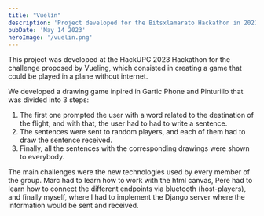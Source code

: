 ```yaml
---
title: "Vuelín"
description: 'Project developed for the Bitsxlamarato Hackathon in 2021'
pubDate: 'May 14 2023'
heroImage: '/vuelin.png'
---
```

This project was developed at the HackUPC 2023 Hackathon for the challenge proposed by Vueling, which consisted in creating a game that could be played in a plane without internet.

We developed a drawing game inpired in Gartic Phone and Pinturillo that was divided into 3 steps:

1. The first one prompted the user with a word related to the destination of the flight, and with that, the user had to had to write a sentence.
2. The sentences were sent to random players, and each of them had to draw the sentence received.
3. Finally, all the sentences with the corresponding drawings were shown to everybody.

The main challenges were the new technologies used by every member of the group. Marc had to learn how to work with the html canvas, Pere had to learn how to connect the different endpoints via bluetooth (host-players), and finally myself, where I had to implement the Django server where the information would be sent and received.
